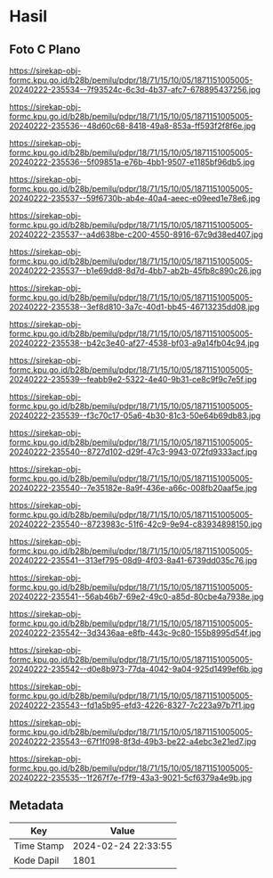 # Hasil

## Foto C Plano

https://sirekap-obj-formc.kpu.go.id/b28b/pemilu/pdpr/18/71/15/10/05/1871151005005-20240222-235534--7f93524c-6c3d-4b37-afc7-678895437256.jpg

https://sirekap-obj-formc.kpu.go.id/b28b/pemilu/pdpr/18/71/15/10/05/1871151005005-20240222-235536--48d60c68-8418-49a8-853a-ff593f2f8f6e.jpg

https://sirekap-obj-formc.kpu.go.id/b28b/pemilu/pdpr/18/71/15/10/05/1871151005005-20240222-235536--5f09851a-e76b-4bb1-9507-e1185bf96db5.jpg

https://sirekap-obj-formc.kpu.go.id/b28b/pemilu/pdpr/18/71/15/10/05/1871151005005-20240222-235537--59f6730b-ab4e-40a4-aeec-e09eed1e78e6.jpg

https://sirekap-obj-formc.kpu.go.id/b28b/pemilu/pdpr/18/71/15/10/05/1871151005005-20240222-235537--a4d638be-c200-4550-8916-67c9d38ed407.jpg

https://sirekap-obj-formc.kpu.go.id/b28b/pemilu/pdpr/18/71/15/10/05/1871151005005-20240222-235537--b1e69dd8-8d7d-4bb7-ab2b-45fb8c890c26.jpg

https://sirekap-obj-formc.kpu.go.id/b28b/pemilu/pdpr/18/71/15/10/05/1871151005005-20240222-235538--3ef8d810-3a7c-40d1-bb45-46713235dd08.jpg

https://sirekap-obj-formc.kpu.go.id/b28b/pemilu/pdpr/18/71/15/10/05/1871151005005-20240222-235538--b42c3e40-af27-4538-bf03-a9a14fb04c94.jpg

https://sirekap-obj-formc.kpu.go.id/b28b/pemilu/pdpr/18/71/15/10/05/1871151005005-20240222-235539--feabb9e2-5322-4e40-9b31-ce8c9f9c7e5f.jpg

https://sirekap-obj-formc.kpu.go.id/b28b/pemilu/pdpr/18/71/15/10/05/1871151005005-20240222-235539--f3c70c17-05a6-4b30-81c3-50e64b69db83.jpg

https://sirekap-obj-formc.kpu.go.id/b28b/pemilu/pdpr/18/71/15/10/05/1871151005005-20240222-235540--8727d102-d29f-47c3-9943-072fd9333acf.jpg

https://sirekap-obj-formc.kpu.go.id/b28b/pemilu/pdpr/18/71/15/10/05/1871151005005-20240222-235540--7e35182e-8a9f-436e-a66c-008fb20aaf5e.jpg

https://sirekap-obj-formc.kpu.go.id/b28b/pemilu/pdpr/18/71/15/10/05/1871151005005-20240222-235540--8723983c-51f6-42c9-9e94-c83934898150.jpg

https://sirekap-obj-formc.kpu.go.id/b28b/pemilu/pdpr/18/71/15/10/05/1871151005005-20240222-235541--313ef795-08d9-4f03-8a41-6739dd035c76.jpg

https://sirekap-obj-formc.kpu.go.id/b28b/pemilu/pdpr/18/71/15/10/05/1871151005005-20240222-235541--56ab46b7-69e2-49c0-a85d-80cbe4a7938e.jpg

https://sirekap-obj-formc.kpu.go.id/b28b/pemilu/pdpr/18/71/15/10/05/1871151005005-20240222-235542--3d3436aa-e8fb-443c-9c80-155b8995d54f.jpg

https://sirekap-obj-formc.kpu.go.id/b28b/pemilu/pdpr/18/71/15/10/05/1871151005005-20240222-235542--d0e8b973-77da-4042-9a04-925d1499ef6b.jpg

https://sirekap-obj-formc.kpu.go.id/b28b/pemilu/pdpr/18/71/15/10/05/1871151005005-20240222-235543--fd1a5b95-efd3-4226-8327-7c223a97b7f1.jpg

https://sirekap-obj-formc.kpu.go.id/b28b/pemilu/pdpr/18/71/15/10/05/1871151005005-20240222-235543--67f1f098-8f3d-49b3-be22-a4ebc3e21ed7.jpg

https://sirekap-obj-formc.kpu.go.id/b28b/pemilu/pdpr/18/71/15/10/05/1871151005005-20240222-235535--1f267f7e-f7f9-43a3-9021-5cf6379a4e9b.jpg


## Metadata

| Key        | Value               |
| ---------- | ------------------- |
| Time Stamp | 2024-02-24 22:33:55 |
| Kode Dapil | 1801                |



